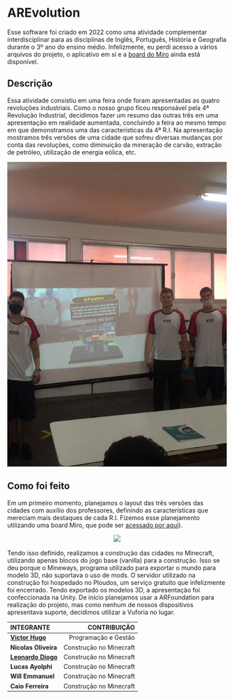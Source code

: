 # AREvolution

Esse software foi criado em 2022 como uma atividade complementar interdisciplinar para as disciplinas de Inglês, Português, História e Geografia durante o 3º ano do ensino médio. Infelizmente, 
eu perdi acesso a vários arquivos do projeto, o aplicativo em si e a [board do Miro](https://miro.com/app/board/uXjVOAr5rsg=/?share_link_id=256926902696) ainda está disponível.

## Descrição

Essa atividade consistiu em uma feira onde foram apresentadas as quatro revoluções industriais. Como o nosso grupo ficou responsável pela 4ª Revolução Industrial, decidimos fazer um resumo das 
outras três em uma apresentação em realidade aumentada, concluindo a feira ao mesmo tempo em que demonstramos uma das características da 4ª R.I. Na apresentação mostramos três versões de uma cidade 
que sofreu diversas mudanças por conta das revoluções, como diminuição da mineração de carvão, extração de petróleo, utilização de energia eólica, etc.

<p align="center">
	<img src="GitHub/foto.jpg"; height=700pm;>
</p>

## Como foi feito 

Em um primeiro momento, planejamos o layout das três versões das cidades com auxílio dos professores, definindo as características que mereciam mais destaques de cada R.I. 
Fizemos esse planejamento utilizando uma board Miro, que pode ser [acessado por aqui](https://miro.com/app/board/uXjVOAr5rsg=/?share_link_id=256926902696)).

<p align="center">
	<img src="GitHub/miro.gif"; width=800pm;>
</p>

Tendo isso definido, realizamos a construção das cidades no Minecraft, utilizando apenas blocos do jogo base (vanilla) para a construção. Isso se deu porque o Mineways, 
programa utilizado para exportar o mundo para modelo 3D, não suportava o uso de mods. O servidor utilizado na construção foi hospedado no Ploudos, um serviço gratuito que 
infelizmente foi encerrado. Tendo exportado os modelos 3D, a apresentação foi confeccionada na Unity. De início planejamos usar a ARFoundation para realização do projeto, 
mas como nenhum de nossos dispositivos apresentava suporte, decidimos utilizar a Vuforia no lugar.


|   			        **INTEGRANTE**              |     **CONTRIBUIÇÃO**    |
| :-------------------------------------------------------- | ----------------------: |
| **[Victor Hugo](https://github.com/KingOfCactus/)**       | Programação e Gestão    |
| **Nicolas Oliveira**                                      | Construção no Minecraft |
| **[Leonardo Diogo](https://github.com/LeonardoBuzelin)**  | Construção no Minecraft |
| **Lucas Ayolphi**    					    | Construção no Minecraft |
| **Will Emmanuel**    					    | Construção no Minecraft |
| **Caio Ferreira**    					    | Construção no Minecraft |
</p>
